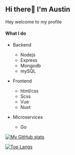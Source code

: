 ## Hi there👋 I'm Austin

Hey welcome to my profile

#### What I do

- Backend
    - Nodejs
    - Express
    - Mongodb
    - mySQL

- Frontend
    - html/css
    - Scss
    - Vue
    - Nuxt

- Microservices
    - Go

[![My GitHub stats](https://github-readme-stats.anuraghazra1.vercel.app/api?username=musikuAustin&count_private=true&include_all_commits=true&show_icons=true)](https://github.com/musikuAustin)

[![Top Langs](https://github-readme-stats.vercel.app/api/top-langs/?username=musikuAustin&hide=css,html,EJS)](https://github.com/musikuAustin)